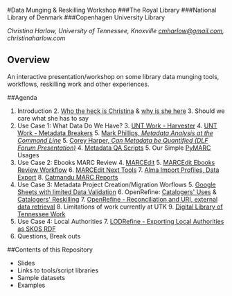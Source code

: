 #Data Munging & Reskilling Workshop
###The Royal Library
###National Library of Denmark
###Copenhagen University Library

*Christina Harlow, University of Tennessee, Knoxville*
*cmharlow@gmail.com, christinaharlow.com*

## Overview

An interactive presentation/workshop on some library data munging tools, workflows, reskilling work and other experiences. 

##Agenda

1. Introduction
    2. [Who the heck is Christina](http://www.christinaharlow.com) & [why is she here](http://www.twitter.com/cm_harlow)
    3. Should we care what she has to say
2. Use Case 1: What Data Do We Have?
    3. [UNT Work - Harvester](https://github.com/vphill/pyoaiharvester)
    4. [UNT Work - Metadata Breakers](https://github.com/vphill/metadata_breakers)
    5. [Mark Phillips, *Metadata Analysis at the Command Line*](http://journal.code4lib.org/articles/7818)
    5. [Corey Harper, *Can Metadata be Quantified (DLF Forum Presentation)*](https://dplafest2015.sched.org/event/f834f6065d32f940ac409b240c73323f)
    4. [Metadata QA Scripts](https://github.com/cmh2166/metadataQA)
    5. Our Simple [PyMARC](http://github.com/edsu/pymarc) Usages
3. Use Case 2: Ebooks MARC Review
    4. [MARCEdit](http://marcedit.reeset.net/)
    5. [MARCEdit Ebooks Review Workflow](https://wiki.lib.utk.edu/display/CAT/MARCEdit+E-Resource+Batch+Preparation)
    6. [MARCEdit Next Tools]()
    7. [Alma Import Profiles, Data Export](https://na02.alma.exlibrisgroup.com/mng/action/home.do?mode=ajax#b)
    8. [Catmandu MARC Reports](http://journal.code4lib.org/articles/11013)
4. Use Case 3: Metadata Project Creation/Migration Worflows
    5. [Google Sheets with limited Data Validation](https://docs.google.com/spreadsheets/d/1pmWl8cciKMIqj3Xr3EPUNO5_OztlceSR72EQMg76o6U/edit?usp=sharing)
    6. OpenRefine: [Catalogers' Uses](http://journal.code4lib.org/articles/11013) & [Catalogers' Reskilling](http://christinaharlow.com/notes-on-being-a-metadata-supervisor/)
    7. [OpenRefine - Reconciliation and URI, external data retrieval](https://github.com/cmh2166/c4lMDCpres)
    8. Limitations of work currently at UTK
    9. [Digital Library of Tennessee Work](https://wiki.lib.utk.edu/display/DPLA/Digital+Library+of+Tennessee+%28DLTN%29+Home)
5. Use Case 4: Local Authorities
    7. [LODRefine - Exporting Local Authorities as SKOS RDF](http://christinaharlow.com/moving-beyond-authorities-accessyyz-speaker-notes/)
6. Questions, Break outs

##Contents of this Repository

- Slides
- Links to tools/script libraries
- Sample datasets
- Examples
